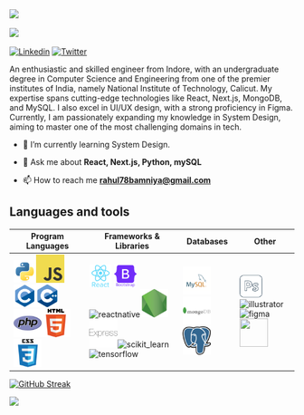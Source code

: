 <!--TOP WAVY-->

<img src="https://capsule-render.vercel.app/api?type=waving&height=250&color=gradient&text=Hi,%20I'm%20Rahul%20&desc=A%20dedicated%20software%20developer....&descAlignY=53&fontAlignY=33"/>


<a href="https://github.com/acehood0126"><img src="https://readme-typing-svg.herokuapp.com/?lines=Creative,%20Passionate%20and%20Efficient%20Full%20Stack%20Engineer;Pixel%20Perfect%20UI/UX%20Designer;&width=800&height=45"></a>
</p>

<!--CONNECT ME BADGES-->
<p align="left">
<!--   <a href="https://www.linkedin.com/in/rahul-bamniya-73a98817a/" target="_blank"><img alt="LinkedIn" src="https://img.shields.io/badge/linkedin-%230077B5.svg?&style=for-the-badge&logo=linkedin&logoColor=white" /></a> -->
  <a href="https://www.linkedin.com/in/rahul-bamniya-73a98817a/" target="_blank" ><img alt="Linkedin" src="https://img.shields.io/badge/Get%20my%20Linkedin-8A2BE2" /></a>
  <a href="https://twitter.com/rahul78bamniya" target="_blank" ><img alt="Twitter" src="https://img.shields.io/badge/Get%20my%20Twitter-8A2BE2" /></a>



<br />
<!--INTRODUCTION-->
<p>
An enthusiastic and skilled engineer from Indore, with an undergraduate degree in Computer Science and Engineering from one of the premier institutes of India, namely National Institute of Technology, Calicut. My expertise spans cutting-edge technologies like React, Next.js, MongoDB, and MySQL. I also excel in UI/UX design, with a strong proficiency in Figma. Currently, I am passionately expanding my knowledge in System Design, aiming to master one of the most challenging domains in tech.
  
  - 🌱 I’m currently learning System Design.

  - 💬 Ask me about **React, Next.js, Python, mySQL**

  - 📫 How to reach me **rahul78bamniya@gmail.com**
  
</p>

## Languages and tools

|  Program Languages   | Frameworks & Libraries   | Databases   | Other   |
| ----------- | ----------- | ----------- | ----------- |
|  <img src="https://raw.githubusercontent.com/devicons/devicon/master/icons/python/python-original.svg" alt="python" width="40" height="40"/><img src="https://raw.githubusercontent.com/github/explore/80688e429a7d4ef2fca1e82350fe8e3517d3494d/topics/javascript/javascript.png" width=50px height=50px> <img src="https://raw.githubusercontent.com/devicons/devicon/master/icons/c/c-original.svg" alt="c" width="40" height="40"/><img src="https://raw.githubusercontent.com/devicons/devicon/master/icons/cplusplus/cplusplus-original.svg" alt="cplusplus" width="40" height="40"/> <img src="https://raw.githubusercontent.com/github/explore/ccc16358ac4530c6a69b1b80c7223cd2744dea83/topics/php/php.png" width=50px height=50px><img src="https://raw.githubusercontent.com/github/explore/80688e429a7d4ef2fca1e82350fe8e3517d3494d/topics/html/html.png" width=50px height=50px><img src="https://raw.githubusercontent.com/github/explore/80688e429a7d4ef2fca1e82350fe8e3517d3494d/topics/css/css.png" width=50px height=50px>     |<img src="https://raw.githubusercontent.com/devicons/devicon/master/icons/react/react-original-wordmark.svg" alt="react" width="40" height="40"/> <img src="https://raw.githubusercontent.com/devicons/devicon/master/icons/bootstrap/bootstrap-plain-wordmark.svg" alt="bootstrap" width="40" height="40"/> <img src="https://reactnative.dev/img/header_logo.svg" alt="reactnative" width="40" height="40"/><img src="https://raw.githubusercontent.com/github/explore/80688e429a7d4ef2fca1e82350fe8e3517d3494d/topics/nodejs/nodejs.png" width=50px height=50px><img src="https://raw.githubusercontent.com/github/explore/80688e429a7d4ef2fca1e82350fe8e3517d3494d/topics/express/express.png" width=50px height=50px><img src="https://upload.wikimedia.org/wikipedia/commons/0/05/Scikit_learn_logo_small.svg" alt="scikit_learn" width="40" height="40"/> <img src="https://www.vectorlogo.zone/logos/tensorflow/tensorflow-icon.svg" alt="tensorflow" width="40" height="40"/>     | <img src="https://raw.githubusercontent.com/github/explore/80688e429a7d4ef2fca1e82350fe8e3517d3494d/topics/mysql/mysql.png" width=50px height=50px><img src="https://raw.githubusercontent.com/github/explore/80688e429a7d4ef2fca1e82350fe8e3517d3494d/topics/mongodb/mongodb.png" width=50px height=50px><img src="https://raw.githubusercontent.com/github/explore/80688e429a7d4ef2fca1e82350fe8e3517d3494d/topics/postgresql/postgresql.png" width=50px height=50px>       |<img src="https://raw.githubusercontent.com/devicons/devicon/master/icons/photoshop/photoshop-line.svg" alt="photoshop"   width="40" height="40"/><img src="https://www.vectorlogo.zone/logos/adobe_illustrator/adobe_illustrator-icon.svg" alt="illustrator" width="40" height="40"/><img src="https://www.vectorlogo.zone/logos/figma/figma-icon.svg" alt="figma" width="40" height="40"/><img src="https://cdn.icon-icons.com/icons2/2699/PNG/512/webflow_logo_icon_169218.png" width=50px height=50px> |

<a href="https://git.io/streak-stats"><img src="https://github-readme-streak-stats.herokuapp.com?user=rahulbamniya20&card_width=850" alt="GitHub Streak" /></a>
<!--Footer-->

<img src="https://capsule-render.vercel.app/api?type=waving&height=200&color=gradient&text=Thank%20You%20&section=footer&desc=Visit%20again....%20&descAlign=50&descAlignY=85&fontAlignY=65&fontAlign=50"/>

